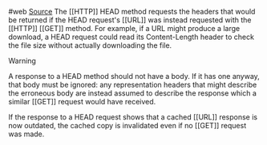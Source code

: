 #web 
[Source](https://developer.mozilla.org/en-US/docs/Web/HTTP/Methods/HEAD)
The [[HTTP]] HEAD method requests the headers that would be returned if the HEAD request's [[URL]] was instead requested with the [[HTTP]] [[GET]] method. For example, if a URL might produce a large download, a HEAD request could read its Content-Length header to check the file size without actually downloading the file.

>[!warning] 
> A response to a HEAD method should not have a body. If it has one anyway, that body must be ignored: any representation headers that might describe the erroneous body are instead assumed to describe the response which a similar [[GET]] request would have received.

If the response to a HEAD request shows that a cached [[URL]] response is now outdated, the cached copy is invalidated even if no [[GET]] request was made.
